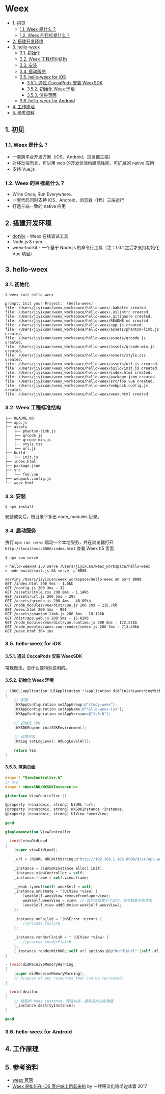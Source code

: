 # Weex

<!-- TOC -->

- [1. 初见](#1-初见)
    - [1.1. Weex 是什么？](#11-weex-是什么)
    - [1.2. Weex 的目标是什么？](#12-weex-的目标是什么)
- [2. 搭建开发环境](#2-搭建开发环境)
- [3. hello-weex](#3-hello-weex)
    - [3.1. 初始化](#31-初始化)
    - [3.2. Weex 工程标准结构](#32-weex-工程标准结构)
    - [3.3. 安装](#33-安装)
    - [3.4. 启动服务](#34-启动服务)
    - [3.5. hello-weex for iOS](#35-hello-weex-for-ios)
        - [3.5.1. 通过 CocoaPods 安装 WeexSDK](#351-通过-cocoapods-安装-weexsdk)
        - [3.5.2. 初始化 Weex 环境](#352-初始化-weex-环境)
        - [3.5.3. 渲染页面](#353-渲染页面)
    - [3.6. hello-weex for Android](#36-hello-weex-for-android)
- [4. 工作原理](#4-工作原理)
- [5. 参考资料](#5-参考资料)

<!-- /TOC -->

## 1. 初见

### 1.1. Weex 是什么？
- 一套跨平台开发方案（iOS、Android、浏览器三端）
- 对移动端而言，可以用 web 的开发体验构建高性能、可扩展的 native 应用
- 支持 Vue.js

### 1.2. Weex 的目标是什么？
- Write Once, Run Everywhere.
- 一套代码同时支持 iOS、Android、浏览器（H5）三端运行
- 打造三端一致的 native 应用

## 2. 搭建开发环境
- [dotWe](http://dotwe.org/vue) - Weex 在线调试工具
- Node.js & npm
- weex-toolkit - 一个基于 Node.js 的命令行工具（注：1.0.1 之后才支持初始化 Vue 项目）

## 3. hello-weex

### 3.1. 初始化
```
$ weex init hello-weex

prompt: Init your Project:  (hello-weex)
file: /Users/jiyixuan/weex_workspace/hello-weex/.babelrc created.
file: /Users/jiyixuan/weex_workspace/hello-weex/.eslintrc created.
file: /Users/jiyixuan/weex_workspace/hello-weex/.gitignore created.
file: /Users/jiyixuan/weex_workspace/hello-weex/README.md created.
file: /Users/jiyixuan/weex_workspace/hello-weex/app.js created.
file: /Users/jiyixuan/weex_workspace/hello-weex/assets/phantom-limb.js created.
file: /Users/jiyixuan/weex_workspace/hello-weex/assets/qrcode.js created.
file: /Users/jiyixuan/weex_workspace/hello-weex/assets/qrcode.min.js created.
file: /Users/jiyixuan/weex_workspace/hello-weex/assets/style.css created.
file: /Users/jiyixuan/weex_workspace/hello-weex/assets/url.js created.
file: /Users/jiyixuan/weex_workspace/hello-weex/build/init.js created.
file: /Users/jiyixuan/weex_workspace/hello-weex/index.html created.
file: /Users/jiyixuan/weex_workspace/hello-weex/package.json created.
file: /Users/jiyixuan/weex_workspace/hello-weex/src/foo.vue created.
file: /Users/jiyixuan/weex_workspace/hello-weex/webpack.config.js created.
file: /Users/jiyixuan/weex_workspace/hello-weex/weex.html created.
```

### 3.2. Weex 工程标准结构
```
├── README.md
├── app.js
├── assets
│   ├── phantom-limb.js
│   ├── qrcode.js
│   ├── qrcode.min.js
│   ├── style.css
│   └── url.js
├── build
│   └── init.js
├── index.html
├── package.json
├── src
│   └── foo.vue
├── webpack.config.js
└── weex.html
```

### 3.3. 安装

```
$ npm install
```
安装成功后，根目录下多出 node_modules 目录。

### 3.4. 启动服务

执行 `npm run serve` 启动一个本地服务，并在浏览器打开 `http://localhost:8080/index.html` 查看 Weex h5 页面
```
$ npm run serve

> hello-weex@0.1.0 serve /Users/jiyixuan/weex_workspace/hello-weex
> node build/init.js && serve -p 8080

serving /Users/jiyixuan/weex_workspace/hello-weex on port 8080
GET /index.html 200 9ms - 1.6kb
GET /config.js 200 3ms - 32
GET /assets/style.css 200 8ms - 1.14kb
GET /assets/url.js 200 5ms - 295
GET /assets/qrcode.js 200 4ms - 48.89kb
GET /node_modules/vue/dist/vue.js 200 5ms - 238.7kb
GET /weex.html 200 1ms - 891
GET /assets/phantom-limb.js 200 6ms - 10.12kb
GET /dist/app.web.js 200 5ms - 15.02kb
GET /node_modules/vue/dist/vue.runtime.js 200 6ms - 172.52kb
GET /node_modules/weex-vue-render/index.js 200 7ms - 713.49kb
GET /weex.html 304 1ms
```

### 3.5. hello-weex for iOS

#### 3.5.1. 通过 CocoaPods 安装 WeexSDK
常规做法，没什么要特别说明的。

#### 3.5.2. 初始化 Weex 环境

``` Objective-C
- (BOOL)application:(UIApplication *)application didFinishLaunchingWithOptions:(NSDictionary *)launchOptions
{
    // 配置
    [WXAppConfiguration setAppGroup:@"study-weex"];
    [WXAppConfiguration setAppName:@"hello-weex-ios"];
    [WXAppConfiguration setAppVersion:@"1.0.0"];
    
    // 初始化 SDK
    [WXSDKEngine initSDKEnvironment];
    
    // 设置日志
    [WXLog setLogLevel: WXLogLevelAll];
    
    return YES;
}
```

#### 3.5.3. 渲染页面

``` Objective-C
#import "ViewController.h"
// 3rd
#import <WeexSDK/WXSDKInstance.h>

@interface ViewController ()

@property (nonatomic, strong) NSURL *url;
@property (nonatomic, strong) WXSDKInstance *instance;
@property (nonatomic, strong) UIView *weexView;
    
@end

@implementation ViewController

- (void)viewDidLoad
{
    [super viewDidLoad];
    
    _url = [NSURL URLWithString:@"http://192.168.1.186:8080/dist/app.weex.js"];
    
    _instance = [[WXSDKInstance alloc] init];
    _instance.viewController = self;
    _instance.frame = self.view.frame;
    
    __weak typeof(self) weakSelf = self;
    _instance.onCreate = ^(UIView *view) {
        [weakSelf.weexView removeFromSuperview];
        weakSelf.weexView = view; // 官方文档里少了这句，会导致看不到界面
        [weakSelf.view addSubview:weakSelf.weexView];
    };
    
    _instance.onFailed = ^(NSError *error) {
        //process failure
    };
    
    _instance.renderFinish = ^ (UIView *view) {
        //process renderFinish
    };
    [_instance renderWithURL:self.url options:@{@"bundleUrl":[self.url absoluteString]} data:nil];
}

- (void)didReceiveMemoryWarning
{
    [super didReceiveMemoryWarning];
    // Dispose of any resources that can be recreated.
}

- (void)dealloc
{
    // 销毁掉 Weex instance，释放内存，避免造成内存泄露
    [_instance destroyInstance];
}

@end
```

### 3.6. hello-weex for Android

## 4. 工作原理

## 5. 参考资料
- [weex 官网](http://weex.apache.org/cn/)
- [Weex 是如何在 iOS 客户端上跑起来的](http://www.jianshu.com/p/41cde2c62b81) by 一缕殇流化隐半边冰霜 2017
